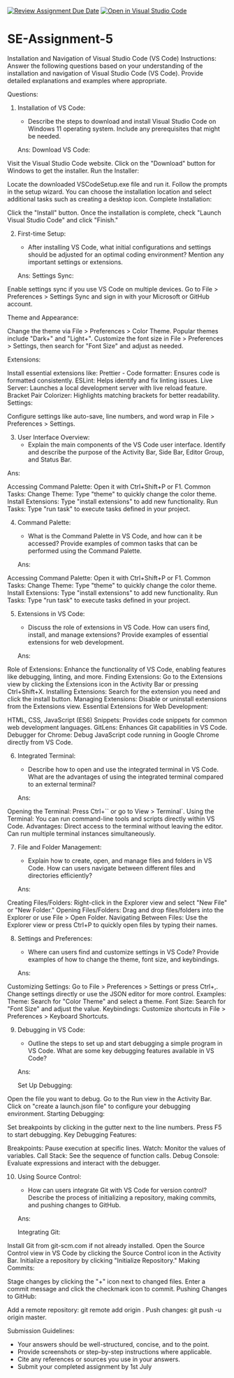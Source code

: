 [![Review Assignment Due Date](https://classroom.github.com/assets/deadline-readme-button-22041afd0340ce965d47ae6ef1cefeee28c7c493a6346c4f15d667ab976d596c.svg)](https://classroom.github.com/a/XoLGRbHq)
[![Open in Visual Studio Code](https://classroom.github.com/assets/open-in-vscode-2e0aaae1b6195c2367325f4f02e2d04e9abb55f0b24a779b69b11b9e10269abc.svg)](https://classroom.github.com/online_ide?assignment_repo_id=15350927&assignment_repo_type=AssignmentRepo)
# SE-Assignment-5
Installation and Navigation of Visual Studio Code (VS Code)
 Instructions:
Answer the following questions based on your understanding of the installation and navigation of Visual Studio Code (VS Code). Provide detailed explanations and examples where appropriate.

 Questions:

1. Installation of VS Code:
   - Describe the steps to download and install Visual Studio Code on Windows 11 operating system. Include any prerequisites that might be needed.

   Ans: 
Download VS Code:

Visit the Visual Studio Code website.
Click on the "Download" button for Windows to get the installer.
Run the Installer:

Locate the downloaded VSCodeSetup.exe file and run it.
Follow the prompts in the setup wizard. You can choose the installation location and select additional tasks such as creating a desktop icon.
Complete Installation:

Click the "Install" button.
Once the installation is complete, check "Launch Visual Studio Code" and click "Finish."

2. First-time Setup:
   - After installing VS Code, what initial configurations and settings should be adjusted for an optimal coding environment? Mention any important settings or extensions.

   Ans:
Settings Sync:

Enable settings sync if you use VS Code on multiple devices. Go to File > Preferences > Settings Sync and sign in with your Microsoft or GitHub account.

Theme and Appearance:

Change the theme via File > Preferences > Color Theme. Popular themes include "Dark+" and "Light+".
Customize the font size in File > Preferences > Settings, then search for "Font Size" and adjust as needed.

Extensions:

Install essential extensions like:
Prettier - Code formatter: Ensures code is formatted consistently.
ESLint: Helps identify and fix linting issues.
Live Server: Launches a local development server with live reload feature.
Bracket Pair Colorizer: Highlights matching brackets for better readability.
Settings:

Configure settings like auto-save, line numbers, and word wrap in File > Preferences > Settings.

3. User Interface Overview:
   - Explain the main components of the VS Code user interface. Identify and describe the purpose of the Activity Bar, Side Bar, Editor Group, and Status Bar.

Ans:

Accessing Command Palette:
Open it with Ctrl+Shift+P or F1.
Common Tasks:
Change Theme: Type "theme" to quickly change the color theme.
Install Extensions: Type "install extensions" to add new functionality.
Run Tasks: Type "run task" to execute tasks defined in your project.

4. Command Palette:
   - What is the Command Palette in VS Code, and how can it be accessed? Provide examples of common tasks that can be performed using the Command Palette.

   Ans:

Accessing Command Palette:
Open it with Ctrl+Shift+P or F1.
Common Tasks:
Change Theme: Type "theme" to quickly change the color theme.
Install Extensions: Type "install extensions" to add new functionality.
Run Tasks: Type "run task" to execute tasks defined in your project.

5. Extensions in VS Code:
   - Discuss the role of extensions in VS Code. How can users find, install, and manage extensions? Provide examples of essential extensions for web development.

   Ans:

Role of Extensions: Enhance the functionality of VS Code, enabling features like debugging, linting, and more.
Finding Extensions: Go to the Extensions view by clicking the Extensions icon in the Activity Bar or pressing Ctrl+Shift+X.
Installing Extensions: Search for the extension you need and click the install button.
Managing Extensions: Disable or uninstall extensions from the Extensions view.
Essential Extensions for Web Development:

HTML, CSS, JavaScript (ES6) Snippets: Provides code snippets for common web development languages.
GitLens: Enhances Git capabilities in VS Code.
Debugger for Chrome: Debug JavaScript code running in Google Chrome directly from VS Code.

6. Integrated Terminal:
   - Describe how to open and use the integrated terminal in VS Code. What are the advantages of using the integrated terminal compared to an external terminal?

   Ans:

Opening the Terminal: Press Ctrl+`` or go to View > Terminal`.
Using the Terminal:
You can run command-line tools and scripts directly within VS Code.
Advantages:
Direct access to the terminal without leaving the editor.
Can run multiple terminal instances simultaneously.

7. File and Folder Management:
   - Explain how to create, open, and manage files and folders in VS Code. How can users navigate between different files and directories efficiently?

   Ans:

Creating Files/Folders:
Right-click in the Explorer view and select "New File" or "New Folder."
Opening Files/Folders:
Drag and drop files/folders into the Explorer or use File > Open Folder.
Navigating Between Files:
Use the Explorer view or press Ctrl+P to quickly open files by typing their names.

8. Settings and Preferences:
   - Where can users find and customize settings in VS Code? Provide examples of how to change the theme, font size, and keybindings.

   Ans:

Customizing Settings:
Go to File > Preferences > Settings or press Ctrl+,.
Change settings directly or use the JSON editor for more control.
Examples:
Theme: Search for "Color Theme" and select a theme.
Font Size: Search for "Font Size" and adjust the value.
Keybindings: Customize shortcuts in File > Preferences > Keyboard Shortcuts.

9. Debugging in VS Code:
   - Outline the steps to set up and start debugging a simple program in VS Code. What are some key debugging features available in VS Code?

   Ans:

   Set Up Debugging:

Open the file you want to debug.
Go to the Run view in the Activity Bar.
Click on "create a launch.json file" to configure your debugging environment.
Starting Debugging:

Set breakpoints by clicking in the gutter next to the line numbers.
Press F5 to start debugging.
Key Debugging Features:

Breakpoints: Pause execution at specific lines.
Watch: Monitor the values of variables.
Call Stack: See the sequence of function calls.
Debug Console: Evaluate expressions and interact with the debugger.

10. Using Source Control:
    - How can users integrate Git with VS Code for version control? Describe the process of initializing a repository, making commits, and pushing changes to GitHub.

    Ans:

    Integrating Git:

Install Git from git-scm.com if not already installed.
Open the Source Control view in VS Code by clicking the Source Control icon in the Activity Bar.
Initialize a repository by clicking "Initialize Repository."
Making Commits:

Stage changes by clicking the "+" icon next to changed files.
Enter a commit message and click the checkmark icon to commit.
Pushing Changes to GitHub:

Add a remote repository: git remote add origin <repository-url>.
Push changes: git push -u origin master.

 Submission Guidelines:
- Your answers should be well-structured, concise, and to the point.
- Provide screenshots or step-by-step instructions where applicable.
- Cite any references or sources you use in your answers.
- Submit your completed assignment by 1st July 

